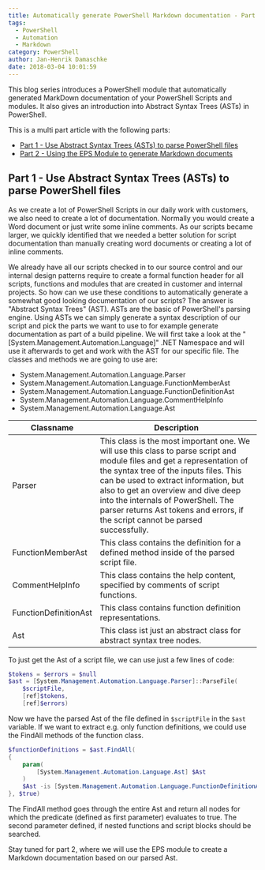 ```yaml
---
title: Automatically generate PowerShell Markdown documentation - Part 1
tags:
  - PowerShell
  - Automation
  - Markdown
category: PowerShell
author: Jan-Henrik Damaschke
date: 2018-03-04 10:01:59
---
```


This blog series introduces a PowerShell module that automatically generated MarkDown documentation of your PowerShell Scripts and modules. It also gives an introduction into Abstract Syntax Trees (ASTs) in PowerShell.

<!-- more -->

This is a multi part article with the following parts:

- [Part 1 - Use Abstract Syntax Trees (ASTs) to parse PowerShell files](https://itinsights.org/Automatically-generate-PowerShell-Markdown-documentation-part-1)
- [Part 2 - Using the EPS Module to generate Markdown documents](https://itinsights.org/Automatically-generate-PowerShell-Markdown-documentation-part-1)

## Part 1 - Use Abstract Syntax Trees (ASTs) to parse PowerShell files

As we create a lot of PowerShell Scripts in our daily work with customers, we also need to create a lot of documentation.
Normally you would create a Word document or just write some inline comments. As our scripts became larger, we quickly identified that we needed a better solution for script documentation than manually creating word documents or creating a lot of inline comments.

We already have all our scripts checked in to our source control and our internal design patterns require to create a formal function header for all scripts, functions and modules that are created in customer and internal projects.
So how can we use these conditions to automatically generate a somewhat good looking documentation of our scripts? The answer is "Abstract Syntax Trees" (AST).
ASTs are the basic of PowerShell's parsing engine. Using ASTs we can simply generate a syntax description of our script and pick the parts we want to use to for example generate documentation as part of a build pipeline.
We will first take a look at the "[System.Management.Automation.Language]" .NET Namespace and will use it afterwards to get and work with the AST for our specific file.
The classes and methods we are going to use are:

- System.Management.Automation.Language.Parser
- System.Management.Automation.Language.FunctionMemberAst
- System.Management.Automation.Language.FunctionDefinitionAst
- System.Management.Automation.Language.CommentHelpInfo
- System.Management.Automation.Language.Ast

| Classname             | Description                                                                                                                                                                                                                                                                                                                                                                |
| --------------------- | -------------------------------------------------------------------------------------------------------------------------------------------------------------------------------------------------------------------------------------------------------------------------------------------------------------------------------------------------------------------------- |
| Parser                | This class is the most important one. We will use this class to parse script and module files and get a representation of the syntax tree of the inputs files. This can be used to extract information, but also to get an overview and dive deep into the internals of PowerShell. The parser returns Ast tokens and errors, if the script cannot be parsed successfully. |
| FunctionMemberAst     | This class contains the definition for a defined method inside of the parsed script file.                                                                                                                                                                                                                                                                                  |
| CommentHelpInfo       | This class contains the help content, specified by comments of script functions.                                                                                                                                                                                                                                                                                           |
| FunctionDefinitionAst | This class contains function definition representations.                                                                                                                                                                                                                                                                                                                   |
| Ast                   | This class ist just an abstract class for abstract syntax tree nodes.                                                                                                                                                                                                                                                                                                      |

To just get the Ast of a script file, we can use just a few lines of code:

```powershell
$tokens = $errors = $null
$ast = [System.Management.Automation.Language.Parser]::ParseFile(
    $scriptFile,
    [ref]$tokens,
    [ref]$errors)
```

Now we have the parsed Ast of the file defined in `$scriptFile` in the `$ast` variable.
If we want to extract e.g. only function definitions, we could use the FindAll methods of the function class.

```powershell
$functionDefinitions = $ast.FindAll(
{
    param(
        [System.Management.Automation.Language.Ast] $Ast
    )
    $Ast -is [System.Management.Automation.Language.FunctionDefinitionAst] -and ($PSVersionTable.PSVersion.Major -lt 5 -or $Ast.Parent -isnot [System.Management.Automation.Language.FunctionMemberAst])
}, $true)
```

The FindAll method goes through the entire Ast and return all nodes for which the predicate (defined as first parameter) evaluates to true. The second parameter defined, if nested functions and script blocks should be searched.

Stay tuned for part 2, where we will use the EPS module to create a Markdown documentation based on our parsed Ast.
